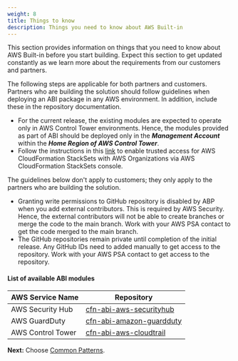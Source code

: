 ```yaml
---
weight: 8
title: Things to know
description: Things you need to know about AWS Built-in
---
```


This section provides information on things that you need to know about AWS Built-in before you start building. Expect this section to get updated constantly as we learn more about the requirements from our customers and partners.

The following steps are applicable for both partners and customers. Partners who are building the solution should follow guidelines when deploying an ABI package in any AWS environment. In addition, include these in the repository documentation.

* For the current release, the existing modules are expected to operate only in AWS Control Tower environments. Hence, the modules provided as part of ABI should be deployed only in the ***Management Account*** within the ***Home Region of AWS Control Tower***.
* Follow the instructions in this [link](https://docs.aws.amazon.com/AWSCloudFormation/latest/UserGuide/stacksets-orgs-enable-trusted-access.html) to enable trusted access for AWS CloudFormation StackSets with AWS Organizations via AWS CloudFormation StackSets console.

The guidelines below don't apply to customers; they only apply to the partners who are building the solution.

* Granting write permissions to GitHub repository is disabled by ABP when you add external contributors. This is required by AWS Security. Hence, the external contributors will not be able to create branches or merge the code to the main branch. Work with your AWS PSA contact to get the code merged to the main branch.
* The GitHub repositories remain private until completion of the initial release.  Any GitHub IDs need to added manually to get access to the repository. Work with your AWS PSA contact to get access to the repository.


#### List of available ABI modules

|      AWS Service Name      |      Repository     |
| -------------------------- | ------------------- |
| AWS Security Hub           | [cfn-abi-aws-securityhub](https://github.com/aws-ia/cfn-abi-aws-securityhub) |
| AWS GuardDuty              | [cfn-abi-amazon-guardduty](https://github.com/aws-ia/cfn-abi-amazon-guardduty) |
| AWS Control Tower          | [cfn-abi-aws-cloudtrail](https://github.com/aws-ia/cfn-abi-aws-cloudtrail) |



**Next:** Choose [Common Patterns](/common-patterns/index.html).